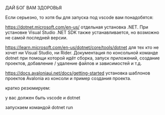 ДАЙ БОГ ВАМ ЗДОРОВЬЯ

Если серьезно, то хотя бы для запуска под vscode вам понадобятся:

https://dotnet.microsoft.com/en-us/ отдельная установка .NET. При установке Visual Studio .NET SDK также устанавливается, но возможно не самой последней версии.

https://learn.microsoft.com/en-us/dotnet/core/tools/dotnet для тех кто не хочет ни Visual Studio, ни Rider. Документация по консольной команде dotnet при помощи которой идёт сборка, запуск приложений, создание проектов, добавление / удаление файлов и зависимостей и т.д.

https://docs.avaloniaui.net/docs/getting-started установка шаблонов проектов Avalonia из консоли и пример создания проекта.

кратко резюмируем:

у вас должен быть vscode и dotnet

запускаем командой dotnet run